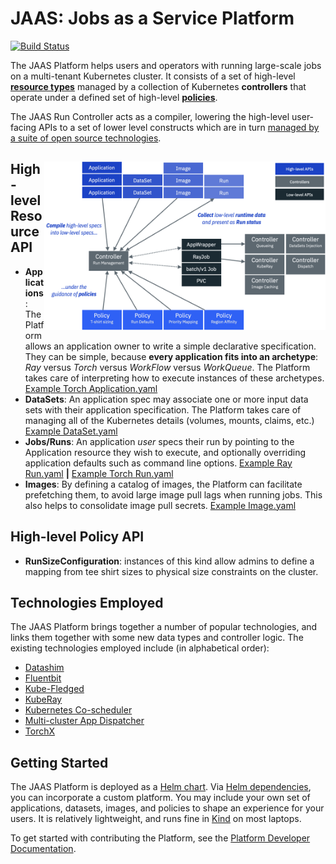 # JAAS: Jobs as a Service Platform

[![Build Status](https://v3.travis.ibm.com/cloud-computer/jaas.svg?token=Xarp6oK5BSTVsrSknEPZ&branch=main)](https://v3.travis.ibm.com/cloud-computer/jaas)

The JAAS Platform helps users and operators with running large-scale
jobs on a multi-tenant Kubernetes cluster. It consists of a set of
high-level [**resource types**](#resource-types) managed by a
collection of Kubernetes **controllers** that operate under a defined
set of high-level [**policies**](#policy-types).

The JAAS Run Controller acts as a compiler, lowering the high-level
user-facing APIs to a set of lower level constructs which are in turn
[managed by a suite of open source
technologies](#technologies-employed).

<img src="docs/jaas-platform-architecture.png" alt="JAAS Architecture" align="right" width="450">

<a name="resource-types">

## High-level Resource API

- **Applications**: The Platform allows an application owner to write
  a simple declarative specification. They can be simple, because
  **every application fits into an archetype**: *Ray* versus *Torch*
  versus *WorkFlow* versus *WorkQueue*. The Platform takes care of
  interpreting how to execute instances of these archetypes.  [Example Torch
  Application.yaml](watsonx_ai/charts/applications/templates/examples/torch/lightning.yaml)
- **DataSets**: An application spec may associate one or more input
  data sets with their application specification. The Platform takes
  care of managing all of the Kubernetes details (volumes, mounts, claims,
  etc.) [Example
  DataSet.yaml](tests/helm/templates/datasets/s3-test.yaml)
- **Jobs/Runs**: An application *user* specs their run by pointing to
  the Application resource they wish to execute, and optionally
  overriding application defaults such as command line
  options. [Example Ray
  Run.yaml](tests/helm/templates/runs/watsonx_ai/ray/qiskit.yaml) **|** [Example
  Torch Run.yaml](tests/helm/templates/runs/watsonx_ai/torch/lightning.yaml)
- **Images**: By defining a catalog of images, the Platform can
  facilitate prefetching them, to avoid large image pull lags when
  running jobs. This also helps to consolidate image pull
  secrets. [Example
  Image.yaml](watsonx_ai/charts/images/templates/lightning.yaml)

<a name="policy-types">

## High-level Policy API

- **RunSizeConfiguration**: instances of this kind allow admins to
  define a mapping from tee shirt sizes to physical size constraints
  on the cluster.
  
## Technologies Employed

The JAAS Platform brings together a number of popular technologies,
and links them together with some new data types and controller
logic. The existing technologies employed include (in alphabetical
order):

- [Datashim](https://github.com/datashim-io/datashim)
- [Fluentbit](https://fluentbit.io/)
- [Kube-Fledged](https://github.com/senthilrch/kube-fledged)
- [KubeRay](https://github.com/ray-project/kuberay)
- [Kubernetes Co-scheduler](https://github.com/kubernetes-sigs/scheduler-plugins)
- [Multi-cluster App Dispatcher](https://github.com/project-codeflare/multi-cluster-app-dispatcher)
- [TorchX](https://pytorch.org/torchx/latest/)

## Getting Started

The JAAS Platform is deployed as a [Helm chart](https://helm.sh). Via
[Helm dependencies](https://helm.sh/docs/helm/helm_dependency/), you
can incorporate a custom platform. You may include your own set of
applications, datasets, images, and policies to shape an experience
for your users. It is relatively lightweight, and runs fine in
[Kind](#local-development-using-kind) on most laptops.

To get started with contributing the Platform, see the
[Platform Developer Documentation](docs/development.md).
